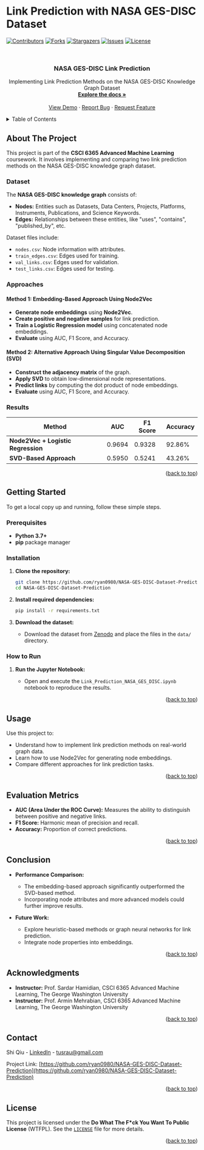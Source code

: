 # Link Prediction with NASA GES-DISC Dataset

[![Contributors][contributors-shield]][contributors-url]
[![Forks][forks-shield]][forks-url]
[![Stargazers][stars-shield]][stars-url]
[![Issues][issues-shield]][issues-url]
[![License][license-shield]][license-url]

<!-- PROJECT LOGO -->
<br />
<div align="center">
  <!-- Removed the logo as per your request -->
  
  <h3 align="center">NASA GES-DISC Link Prediction</h3>

  <p align="center">
    Implementing Link Prediction Methods on the NASA GES-DISC Knowledge Graph Dataset
    <br />
    <a href="https://github.com/ryan0980/NASA-GES-DISC-Dataset-Prediction"><strong>Explore the docs »</strong></a>
    <br />
    <br />
    <a href="https://github.com/ryan0980/NASA-GES-DISC-Dataset-Prediction">View Demo</a>
    ·
    <a href="https://github.com/ryan0980/NASA-GES-DISC-Dataset-Prediction/issues">Report Bug</a>
    ·
    <a href="https://github.com/ryan0980/NASA-GES-DISC-Dataset-Prediction/issues">Request Feature</a>
  </p>
</div>

<!-- TABLE OF CONTENTS -->
<details>
  <summary>Table of Contents</summary>
  <ol>
    <li>
      <a href="#about-the-project">About The Project</a>
      <ul>
        <li><a href="#dataset">Dataset</a></li>
        <li><a href="#approaches">Approaches</a></li>
        <li><a href="#results">Results</a></li>
      </ul>
    </li>
    <li>
      <a href="#getting-started">Getting Started</a>
      <ul>
        <li><a href="#prerequisites">Prerequisites</a></li>
        <li><a href="#installation">Installation</a></li>
        <li><a href="#how-to-run">How to Run</a></li>
      </ul>
    </li>
    <li><a href="#usage">Usage</a></li>
    <li><a href="#evaluation-metrics">Evaluation Metrics</a></li>
    <li><a href="#conclusion">Conclusion</a></li>
    <li><a href="#acknowledgments">Acknowledgments</a></li>
    <li><a href="#contact">Contact</a></li>
    <li><a href="#license">License</a></li>
  </ol>
</details>

## About The Project

<!-- Removed the logo as per your request -->

This project is part of the **CSCI 6365 Advanced Machine Learning** coursework. It involves implementing and comparing two link prediction methods on the NASA GES-DISC knowledge graph dataset.

### Dataset

The **NASA GES-DISC knowledge graph** consists of:

- **Nodes:** Entities such as Datasets, Data Centers, Projects, Platforms, Instruments, Publications, and Science Keywords.
- **Edges:** Relationships between these entities, like "uses", "contains", "published_by", etc.

Dataset files include:

- `nodes.csv`: Node information with attributes.
- `train_edges.csv`: Edges used for training.
- `val_links.csv`: Edges used for validation.
- `test_links.csv`: Edges used for testing.

### Approaches

#### Method 1: Embedding-Based Approach Using Node2Vec

- **Generate node embeddings** using **Node2Vec**.
- **Create positive and negative samples** for link prediction.
- **Train a Logistic Regression model** using concatenated node embeddings.
- **Evaluate** using AUC, F1 Score, and Accuracy.

#### Method 2: Alternative Approach Using Singular Value Decomposition (SVD)

- **Construct the adjacency matrix** of the graph.
- **Apply SVD** to obtain low-dimensional node representations.
- **Predict links** by computing the dot product of node embeddings.
- **Evaluate** using AUC, F1 Score, and Accuracy.

### Results

| **Method**                      | **AUC**  | **F1 Score** | **Accuracy** |
|---------------------------------|----------|--------------|--------------|
| **Node2Vec + Logistic Regression** | 0.9694   | 0.9328       | 92.86%       |
| **SVD-Based Approach**          | 0.5950   | 0.5241       | 43.26%       |

<p align="right">(<a href="#readme-top">back to top</a>)</p>

## Getting Started

To get a local copy up and running, follow these simple steps.

### Prerequisites

- **Python 3.7+**
- **pip** package manager

### Installation

1. **Clone the repository:**

   ```bash
   git clone https://github.com/ryan0980/NASA-GES-DISC-Dataset-Prediction.git
   cd NASA-GES-DISC-Dataset-Prediction
   ```

2. **Install required dependencies:**

   ```bash
   pip install -r requirements.txt
   ```

3. **Download the dataset:**

   - Download the dataset from [Zenodo](https://zenodo.org/record/11492533) and place the files in the `data/` directory.

### How to Run

1. **Run the Jupyter Notebook:**

   - Open and execute the `Link_Prediction_NASA_GES_DISC.ipynb` notebook to reproduce the results.

<p align="right">(<a href="#readme-top">back to top</a>)</p>

## Usage

Use this project to:

- Understand how to implement link prediction methods on real-world graph data.
- Learn how to use Node2Vec for generating node embeddings.
- Compare different approaches for link prediction tasks.

<p align="right">(<a href="#readme-top">back to top</a>)</p>

## Evaluation Metrics

- **AUC (Area Under the ROC Curve):** Measures the ability to distinguish between positive and negative links.
- **F1 Score:** Harmonic mean of precision and recall.
- **Accuracy:** Proportion of correct predictions.

<p align="right">(<a href="#readme-top">back to top</a>)</p>

## Conclusion

- **Performance Comparison:**
  - The embedding-based approach significantly outperformed the SVD-based method.
  - Incorporating node attributes and more advanced models could further improve results.

- **Future Work:**
  - Explore heuristic-based methods or graph neural networks for link prediction.
  - Integrate node properties into embeddings.

<p align="right">(<a href="#readme-top">back to top</a>)</p>

## Acknowledgments

- **Instructor:** Prof. Sardar Hamidian, CSCI 6365 Advanced Machine Learning, The George Washington University
- **Instructor:** Prof. Armin Mehrabian, CSCI 6365 Advanced Machine Learning, The George Washington University

<p align="right">(<a href="#readme-top">back to top</a>)</p>

## Contact

Shi Qiu - [LinkedIn](https://www.linkedin.com/in/shi1qiu) - [tusrau@gmail.com](mailto:tusrau@gmail.com)

Project Link: [https://github.com/ryan0980/NASA-GES-DISC-Dataset-Prediction](https://github.com/ryan0980/NASA-GES-DISC-Dataset-Prediction)

<p align="right">(<a href="#readme-top">back to top</a>)</p>

## License

This project is licensed under the **Do What The F*ck You Want To Public License** (WTFPL). See the [`LICENSE`](https://github.com/ryan0980/NASA-GES-DISC-Dataset-Prediction/blob/main/LICENSE) file for more details.

<p align="right">(<a href="#readme-top">back to top</a>)</p>

<!-- MARKDOWN LINKS & IMAGES -->
<!-- https://www.markdownguide.org/basic-syntax/#reference-style-links -->
[contributors-shield]: https://img.shields.io/github/contributors/ryan0980/NASA-GES-DISC-Dataset-Prediction.svg?style=for-the-badge
[contributors-url]: https://github.com/ryan0980/NASA-GES-DISC-Dataset-Prediction/graphs/contributors
[forks-shield]: https://img.shields.io/github/forks/ryan0980/NASA-GES-DISC-Dataset-Prediction.svg?style=for-the-badge
[forks-url]: https://github.com/ryan0980/NASA-GES-DISC-Dataset-Prediction/network/members
[stars-shield]: https://img.shields.io/github/stars/ryan0980/NASA-GES-DISC-Dataset-Prediction.svg?style=for-the-badge
[stars-url]: https://github.com/ryan0980/NASA-GES-DISC-Dataset-Prediction/stargazers
[issues-shield]: https://img.shields.io/github/issues/ryan0980/NASA-GES-DISC-Dataset-Prediction.svg?style=for-the-badge
[issues-url]: https://github.com/ryan0980/NASA-GES-DISC-Dataset-Prediction/issues
[license-shield]: https://img.shields.io/badge/License-WTFPL-brightgreen.svg?style=for-the-badge
[license-url]: http://www.wtfpl.net/about/

